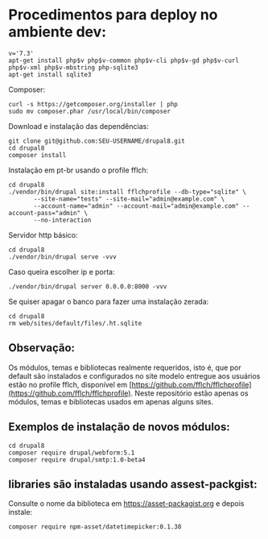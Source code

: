 # Procedimentos para deploy no ambiente dev:

    v='7.3'
    apt-get install php$v php$v-common php$v-cli php$v-gd php$v-curl php$v-xml php$v-mbstring php-sqlite3
    apt-get install sqlite3

Composer:

    curl -s https://getcomposer.org/installer | php
    sudo mv composer.phar /usr/local/bin/composer

Download e instalação das dependências:

    git clone git@github.com:SEU-USERNAME/drupal8.git
    cd drupal8
    composer install

Instalação em pt-br usando o profile fflch:

    cd drupal8
    ./vendor/bin/drupal site:install fflchprofile --db-type="sqlite" \
           --site-name="tests" --site-mail="admin@example.com" \
           --account-name="admin" --account-mail="admin@example.com" --account-pass="admin" \
           --no-interaction

Servidor http básico:

    cd drupal8
    ./vendor/bin/drupal serve -vvv

Caso queira escolher ip e porta:

    ./vendor/bin/drupal server 0.0.0.0:8000 -vvv

Se quiser apagar o banco para fazer uma instalação zerada:

    cd drupal8
    rm web/sites/default/files/.ht.sqlite

## Observação:

Os módulos, temas e bibliotecas realmente requeridos, isto é, que por default são instalados e configurados no site modelo entregue aos usuários estão no profile fflch,
disponível em [https://github.com/fflch/fflchprofile](https://github.com/fflch/fflchprofile). Neste repositório estão apenas os módulos, temas e
bibliotecas usados em apenas alguns sites.

## Exemplos de instalação de novos módulos:

    cd drupal8
    composer require drupal/webform:5.1
    composer require drupal/smtp:1.0-beta4

## libraries são instaladas usando assest-packgist:

Consulte o nome da biblioteca em https://asset-packagist.org e
depois instale:

    composer require npm-asset/datetimepicker:0.1.38
